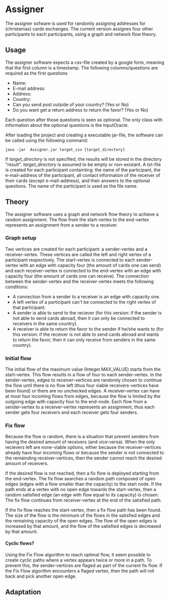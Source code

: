 # Assigner
The assigner sofware is used for randomly assigning addresses for (christamas) cards exchanges. The current version assignes four other participants to each participants, using a graph and network flow theory.

## Usage
The assigner software expects a csv-file created by a google form, meaning that the first column is a timestamp. The following columns/questions are required as the first questions

 - Name:
 - E-mail address:
 - Address:
 - Country:
 - Can you send post outside of your country? (Yes or No)
 - Do you want get a return address to return the favor? (Yes or No)

Each question after those questions is seen as optional. The only class with information about the optional questions is the InputOracle.

After loading the project and creating a executable jar-file, the software can be called using the following command:

	java -jar  Assigner.jar target_csv [target_directory]

If *target_directory* is not specified, the results will be stored in the directory "result". *target_directory* is assumed to be empty or non-existant. A txt-file is created for each participant containting: the name of the participant, the e-mail-address of the participant, all contact information of the receiver of their cards (except e-mail-address), and their answers to the optional questions. The name of the participant is used as the file name.
	
## Theory
The assigner software uses a graph and network flow theory to achieve a random assignment. The flow from the start-vertex to the end-vertex represents an assignment from a sender to a receiver.

### Graph setup
Two vertices are created for each participant: a sender-vertex and a receiver-vertex. These vertices are called the left and right vertex of a participant respectively. The start-vertex is connected to each sender-vertex with an edge with capacity four (the amount of cards one can send) and each receiver-vertex is connected to the end-vertex with an edge with capacity four (the amount of cards one can receive). The connection between the sender-vertex and the receiver-vertex meets the following conditions:

 - A connection from a sender to a receiver is an edge with capacity one.
 - A left vertex of a participant can't be connected to the right vertex of that participant.
 - A sender is able to send to the reciever (for this version: if the sender is not able to send cards abroad, then it can only be connected to receivers in the same country).
 - A receiver is able to return the favor to the sender if he/she wants to (for this version: if the receiver is not able to send cards abroad and wants to return the favor, then it can only receive from senders in the same country).


### Initial flow
The initial flow of the maximum value (Integer.MAX_VALUE) starts from the start-vertex. This flow results in a flow of four to each sender-vertex. In the sender-vertex, edges to receiver-vertices are randomly chosen to continue the flow until there is no flow left (thus four viable receivers-vertices have been found) or there are no unchecked edges. A receiver-vertex can have at most four incoming flows from edges, because the flow is limited by the outgoing edge with capacity four to the end-node. Each flow from a sender-vertex to a receiver-vertex represents an assignment, thus each sender gets four receivers and each receiver gets four senders.

### Fix flow
Because the flow is random, there is a situation that prevent senders from having the desired amount of receivers (and vice-versa). When the only recievers left are none-viable options, either because the receiver-vertices already have four incoming flows or because the sender is not connected to the remainding receiver-vertices, then the sender cannot reach the desired amount of receivers. 

If the desired flow is not reached, then a fix flow is deployed starting from the end-vertex. The fix flow searches a random path composed of open edges (edges with a flow smaller than the capacity) to the start node. If the path ends at a vertex with no open edge towards the start-vertex, then a random satisfied edge (an edge with flow equal to its capacity) is chosen. The fix flow continues from receiver-vertex at the end of the satisfied path. 

If the fix flow reaches	the start-vertex, then a fix flow path has been found.  The size of the flow is the minimum of the flows in the satisfied edges and the remaining capacity of the open edges. The flow of the open edges is increased by that amount, and the flow of the satisfied edges is decreased by that amount.

#### Cyclic flows?
Using the Fix Flow algorithm to reach optimal flow, it seem possible to create cyclic paths where a vertex appears twice or more in a path. To prevent this, the sender-vertices are flaged as part of the current fix flow. If the Fix Flow algorithm encounters  a flaged vertex, then the path will roll back and pick another open edge.

## Adaptation